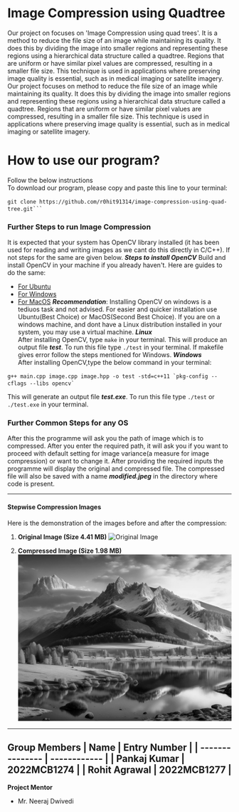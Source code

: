 # Image Compression using Quadtree
Our project on focuses on 'Image Compression using quad trees'. It is a method to reduce the file size of an image while maintaining its quality. It does this by dividing the image into smaller regions and representing these regions using a hierarchical data structure called a quadtree. Regions that are uniform or have similar pixel values are compressed, resulting in a smaller file size. This technique is used in applications where preserving image quality is essential, such as in medical imaging or satellite imagery.
Our project focuses on method to reduce the file size of an image while maintaining its quality. It does this by dividing the image into smaller regions and representing these regions using a hierarchical data structure called a quadtree. Regions that are uniform or have similar pixel values are compressed, resulting in a smaller file size. This technique is used in applications where preserving image quality is essential, such as in medical imaging or satellite imagery.



# How to use our program?
Follow the below instructions<br>
To download our program, please copy and paste this line to your terminal:
```
git clone https://github.com/r0hit91314/image-compression-using-quad-tree.git```
```
### Further Steps to run Image Compression
It is expected that your system has OpenCV library installed (it has been  used for reading and writing images as we cant do this directly in C/C++). If not steps for the same are given below.
***Steps to install OpenCV***
Build and install OpenCV in your machine if you already haven't. Here are guides to do the same:
* [For Ubuntu](http://techawarey.com/programming/install-opencv-c-c-in-ubuntu-18-04-lts-step-by-step-guide/) 
* [For Windows](https://cv-tricks.com/how-to/installation-of-opencv-4-1-0-in-windows-10-from-source/)
* [For MacOS](https://docs.opencv.org/master/d0/db2/tutorial_macos_install.html)
***Recommendation***: Installing OpenCV on windows is a tediuos task and not advised. For easier and quicker installation use Ubuntu(Best Choice) or MacOS(Second Best Choice). If you are on a windows machine, and dont have a Linux distribution installed in your system, you may use a virtual machine.
***Linux***<br>
After installing OpenCV, type ```make``` in your terminal. This will produce an output file ***test***. To run this file type ```./test``` in your terminal. If makefile gives error follow the steps mentioned for Windows.
***Windows***<br>
After installing OpenCV,type the below command in your terminal:
```
g++ main.cpp image.cpp image.hpp -o test -std=c++11 `pkg-config --cflags --libs opencv`
```
This will generate an output file ***test.exe***. To run this file type ```./test```  or ```./test.exe``` in your terminal.
### Further Common Steps for any OS
After this the programme will ask you the path of image which is to compressed. After you enter the required path, it will ask you if you want to proceed with default setting for image variance(a measure for image compression) or want to change it. After providing the required inputs the programme will display the original and compressed file. The compressed file will also be saved with a name ***modified.jpeg*** in the directory where code is present. 

---
#### Stepwise Compression Images

Here is the demonstration of the images before and after the compression:

1. **Original Image (Size 4.41 MB)**
   ![Original Image](input.jpg)


4. **Compressed Image (Size 1.98 MB)**
   ![Compressed Image](modified.jpg)

---

**Group Members**
| Name            | Entry Number |
| --------------- | ------------ |
| Pankaj Kumar    | 2022MCB1274  |
| Rohit Agrawal   | 2022MCB1277  |
---
**Project Mentor**
- Mr. Neeraj Dwivedi

